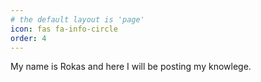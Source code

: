 ```yaml
---
# the default layout is 'page'
icon: fas fa-info-circle
order: 4
---
```


My name is Rokas and here I will be posting my knowlege.
